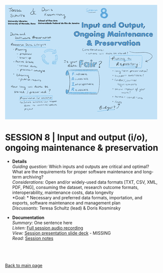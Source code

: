 ![graphic recording session 8](images/graphic-recording-session8.png)
# SESSION 8 | Input and output (i/o), ongoing maintenance & preservation

- **Details**  
    *Guiding question:* Which inputs and outputs are critical and optimal? What are the requirements for proper software maintenance and long- term archiving?  
	*Considerations:* Open and/or widely-used data formats [TXT, CSV, XML, PDF, PNG], consuming the dataset, research outcome formats, interoperability, maintenance costs, data longevity  
	*Goal: *	Necessary and preferred data formats, importation, and exports, software maintenance and management plan  
	*Discussants:*	Teresa Schultz (lead) & Doris Kosminsky  
    
    
- **Documentation**  
    *Summary:* One sentence here  
    *Listen:* [Full session audio recording](audio/session8.MP3)   
    *View:* [Session presentation slide deck](link) - MISSING  
    *Read:* [Session notes](https://docs.google.com/document/d/196V79SznVOMz-1G63dCI5LCIg0iVKNmMWCP2aSaxHw0/edit?usp=sharing)
  
  
&nbsp;
-----------------------------
[Back to main page](../readme.md)